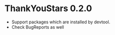 # ThankYouStars 0.2.0

* Support packages which are installed by devtool.
* Check BugReports as well
